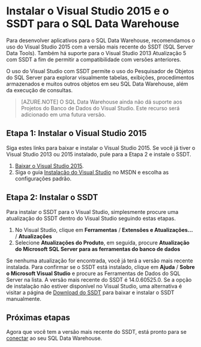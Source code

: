 <properties
   pageTitle="Instalar o Visual Studio e o SSDT para o SQL Data Warehouse | Microsoft Azure"
   description="Instalar o Visual Studio e o SSDT (Ferramentas de Desenvolvimento do SQL Server) para o SQL Data Warehouse do Azure"
   services="sql-data-warehouse"
   documentationCenter="NA"
   authors="sonyam"
   manager="barbkess"
   editor=""/>

<tags
   ms.service="sql-data-warehouse"
   ms.devlang="NA"
   ms.topic="get-started-article"
   ms.tgt_pltfrm="NA"
   ms.workload="data-services"
   ms.date="07/23/2016"
   ms.author="sonyama;barbkess"/>

# Instalar o Visual Studio 2015 e o SSDT para o SQL Data Warehouse

Para desenvolver aplicativos para o SQL Data Warehouse, recomendamos o uso do Visual Studio 2015 com a versão mais recente do SSDT (SQL Server Data Tools). Também há suporte para o Visual Studio 2013 Atualização 5 com SSDT a fim de permitir a compatibilidade com versões anteriores.

O uso do Visual Studio com SSDT permite o uso do Pesquisador de Objetos do SQL Server para explorar visualmente tabelas, exibições, procedimentos armazenados e muitos outros objetos em seu SQL Data Warehouse, além da execução de consultas.

> [AZURE.NOTE] O SQL Data Warehouse ainda não dá suporte aos Projetos do Banco de Dados do Visual Studio. Este recurso será adicionado em uma futura versão.

## Etapa 1: Instalar o Visual Studio 2015

Siga estes links para baixar e instalar o Visual Studio 2015. Se você já tiver o Visual Studio 2013 ou 2015 instalado, pule para a Etapa 2 e instale o SSDT.

1. [Baixar o Visual Studio 2015][].
2. Siga o guia [Instalação do Visual Studio][] no MSDN e escolha as configurações padrão.

## Etapa 2: Instalar o SSDT

Para instalar o SSDT para o Visual Studio, simplesmente procure uma atualização do SSDT dentro do Visual Studio seguindo estas etapas.

1. No Visual Studio, clique em **Ferramentas** / **Extensões e Atualizações...** / **Atualizações**
2. Selecione **Atualizações do Produto**, em seguida, procure **Atualização do Microsoft SQL Server para as ferramentas do banco de dados**

Se nenhuma atualização for encontrada, você já terá a versão mais recente instalada. Para confirmar se o SSDT está instalado, clique em **Ajuda** / **Sobre o Microsoft Visual Studio** e procure as Ferramentas de Dados do SQL Server na lista. A versão mais recente do SSDT é 14.0.60525.0. Se a opção de instalação não estiver disponível no Visual Studio, uma alternativa é visitar a página de [Download do SSDT][] para baixar e instalar o SSDT manualmente.

## Próximas etapas

Agora que você tem a versão mais recente do SSDT, está pronto para se [conectar][] ao seu SQL Data Warehouse.

<!--Anchors-->

<!--Image references-->

<!--Articles-->
[conectar]: ./sql-data-warehouse-get-started-connect.md

<!--Other-->
[Baixar o Visual Studio 2015]: https://www.visualstudio.com/downloads/
[Instalação do Visual Studio]: https://msdn.microsoft.com/library/e2h7fzkw.aspx
[Download do SSDT]: https://msdn.microsoft.com/library/mt204009.aspx

<!---HONumber=AcomDC_0727_2016-->